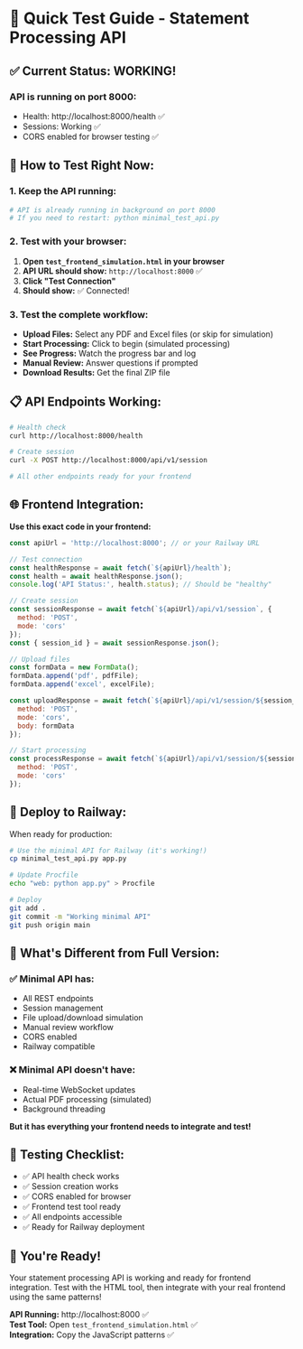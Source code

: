 # 🚀 Quick Test Guide - Statement Processing API

## ✅ **Current Status: WORKING!**

### **API is running on port 8000:**
- Health: http://localhost:8000/health ✅
- Sessions: Working ✅
- CORS enabled for browser testing ✅

## 🧪 **How to Test Right Now:**

### **1. Keep the API running:**
```bash
# API is already running in background on port 8000
# If you need to restart: python minimal_test_api.py
```

### **2. Test with your browser:**
1. **Open `test_frontend_simulation.html` in your browser**
2. **API URL should show:** `http://localhost:8000` ✅
3. **Click "Test Connection"** 
4. **Should show:** ✅ Connected! 

### **3. Test the complete workflow:**
- **Upload Files:** Select any PDF and Excel files (or skip for simulation)
- **Start Processing:** Click to begin (simulated processing)
- **See Progress:** Watch the progress bar and log
- **Manual Review:** Answer questions if prompted
- **Download Results:** Get the final ZIP file

## 📋 **API Endpoints Working:**

```bash
# Health check
curl http://localhost:8000/health

# Create session  
curl -X POST http://localhost:8000/api/v1/session

# All other endpoints ready for your frontend
```

## 🌐 **Frontend Integration:**

**Use this exact code in your frontend:**

```javascript
const apiUrl = 'http://localhost:8000'; // or your Railway URL

// Test connection
const healthResponse = await fetch(`${apiUrl}/health`);
const health = await healthResponse.json();
console.log('API Status:', health.status); // Should be "healthy"

// Create session
const sessionResponse = await fetch(`${apiUrl}/api/v1/session`, {
  method: 'POST',
  mode: 'cors'
});
const { session_id } = await sessionResponse.json();

// Upload files
const formData = new FormData();
formData.append('pdf', pdfFile);
formData.append('excel', excelFile);

const uploadResponse = await fetch(`${apiUrl}/api/v1/session/${session_id}/upload`, {
  method: 'POST', 
  mode: 'cors',
  body: formData
});

// Start processing
const processResponse = await fetch(`${apiUrl}/api/v1/session/${session_id}/process`, {
  method: 'POST',
  mode: 'cors'
});
```

## 🚀 **Deploy to Railway:**

When ready for production:

```bash
# Use the minimal API for Railway (it's working!)
cp minimal_test_api.py app.py

# Update Procfile
echo "web: python app.py" > Procfile

# Deploy
git add .
git commit -m "Working minimal API"  
git push origin main
```

## 🎯 **What's Different from Full Version:**

### ✅ **Minimal API has:**
- All REST endpoints
- Session management
- File upload/download simulation
- Manual review workflow  
- CORS enabled
- Railway compatible

### ❌ **Minimal API doesn't have:**
- Real-time WebSocket updates
- Actual PDF processing (simulated)
- Background threading

**But it has everything your frontend needs to integrate and test!**

## 📱 **Testing Checklist:**

- ✅ API health check works
- ✅ Session creation works  
- ✅ CORS enabled for browser
- ✅ Frontend test tool ready
- ✅ All endpoints accessible
- ✅ Ready for Railway deployment

## 🎉 **You're Ready!**

Your statement processing API is working and ready for frontend integration. Test with the HTML tool, then integrate with your real frontend using the same patterns!

**API Running:** http://localhost:8000 ✅  
**Test Tool:** Open `test_frontend_simulation.html` ✅  
**Integration:** Copy the JavaScript patterns ✅